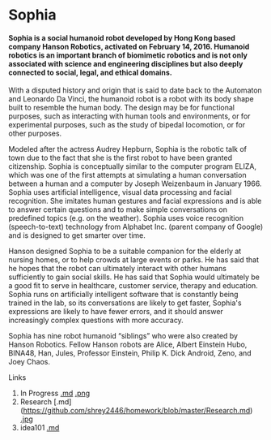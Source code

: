 # Sophia

#### Sophia is a social humanoid robot developed by Hong Kong based company Hanson Robotics, activated on February 14, 2016. Humanoid robotics is an important branch of biomimetic robotics and is not only associated with science and engineering disciplines but also deeply connected to social, legal, and ethical domains.

With a disputed history and origin that is said to date back to the Automaton and Leonardo Da Vinci, the humanoid robot is a robot with its body shape built to resemble the human body. The design may be for functional purposes, such as interacting with human tools and environments, or for experimental purposes, such as the study of bipedal locomotion, or for other purposes.

Modeled after the actress Audrey Hepburn, Sophia is the robotic talk of town due to the fact that she is the first robot to have been granted citizenship. Sophia is conceptually similar to the computer program ELIZA, which was one of the first attempts at simulating a human conversation between a human and a computer by Joseph Weizenbaum in January 1966. Sophia uses artificial intelligence, visual data processing and facial recognition. She imitates human gestures and facial expressions and is able to answer certain questions and to make simple conversations on predefined topics (e.g. on the weather). Sophia uses voice recognition (speech-to-text) technology from Alphabet Inc. (parent company of Google) and is designed
to get smarter over time.

Hanson designed Sophia to be a suitable companion for the elderly at nursing homes,
or to help crowds at large events or parks. He has said that he hopes that the robot can ultimately interact with other humans sufficiently to gain social skills. He has said that Sophia would ultimately be a good fit to serve in healthcare, customer service, therapy and education. Sophia runs on artificially intelligent software that is constantly being trained in the lab, so its conversations are likely to get faster, Sophia's expressions are likely to have fewer errors, and it should answer increasingly complex questions with more accuracy.

Sophia has nine robot humanoid “siblings” who were also created by Hanson Robotics. Fellow Hanson robots are Alice, Albert Einstein Hubo, BINA48, Han, Jules, Professor Einstein, Philip K. Dick Android, Zeno, and Joey Chaos.


Links
1. In Progress [.md](https://github.com/shrey2446/homework/blob/master/In_Progress.md) [.png](https://github.com/shrey2446/homework/blob/master/In_Progress.png)
2. Research [.md] (https://github.com/shrey2446/homework/blob/master/Research.md) [.jpg](https://github.com/shrey2446/homework/blob/master/Research.jpg)
3. idea101 [.md](https://github.com/shrey2446/homework/blob/master/idea101.md)
